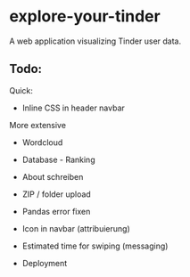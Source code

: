 # explore-your-tinder
A web application visualizing Tinder user data.

## Todo:
Quick:
* Inline CSS in header navbar


More extensive
* Wordcloud
* Database - Ranking
* About schreiben
* ZIP / folder upload
* Pandas error fixen
* Icon in navbar (attribuierung)
* Estimated time for swiping (messaging)

* Deployment